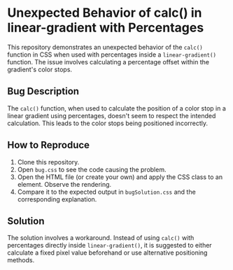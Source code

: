 # Unexpected Behavior of calc() in linear-gradient with Percentages

This repository demonstrates an unexpected behavior of the `calc()` function in CSS when used with percentages inside a `linear-gradient()` function.  The issue involves calculating a percentage offset within the gradient's color stops.

## Bug Description

The `calc()` function, when used to calculate the position of a color stop in a linear gradient using percentages, doesn't seem to respect the intended calculation.  This leads to the color stops being positioned incorrectly.

## How to Reproduce

1. Clone this repository.
2. Open `bug.css` to see the code causing the problem.
3. Open the HTML file (or create your own) and apply the CSS class to an element.  Observe the rendering.
4. Compare it to the expected output in `bugSolution.css` and the corresponding explanation. 

## Solution

The solution involves a workaround.  Instead of using `calc()` with percentages directly inside `linear-gradient()`, it is suggested to either calculate a fixed pixel value beforehand or use alternative positioning methods.
